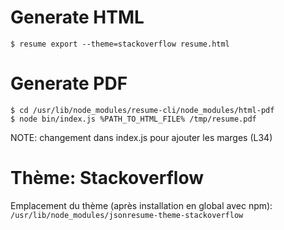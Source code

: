 # Generate HTML

```
$ resume export --theme=stackoverflow resume.html
```

# Generate PDF

```
$ cd /usr/lib/node_modules/resume-cli/node_modules/html-pdf
$ node bin/index.js %PATH_TO_HTML_FILE% /tmp/resume.pdf
```

NOTE: changement dans index.js pour ajouter les marges (L34)


# Thème: Stackoverflow

Emplacement du thème (après installation en global avec npm): `/usr/lib/node_modules/jsonresume-theme-stackoverflow`

